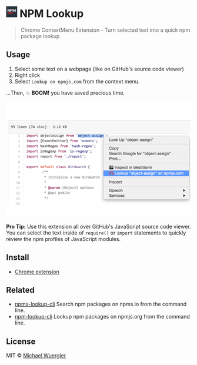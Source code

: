 # <img src="extension/images/icon.png" width="30"> NPM Lookup

> Chrome ContextMenu Extension - Turn selected text into a quick npm package lookup.

## Usage

1. Select some text on a webpage (like on GitHub's source code viewer)
2. Right click
3. Select `Lookup on npmjs.com` from the context menu. 

...Then, :boom: **BOOM!** you have saved precious time. 

![](screenshot.png)

**Pro Tip:** Use this extension all over GitHub's JavaScript source code viewer. You can select the text inside of `require()` or `import` statements to quickly review the npm profiles of JavaScript modules. 

## Install

* [Chrome extension](https://chrome.google.com/webstore/detail/github-npm-lookup/ijgbachgpjabdghaghpngjhkmimojodg)

## Related

- [npms-lookup-cli](https://github.com/radiovisual/npms-lookup-cli) Search npm packages on npms.io from the command line.
- [npm-lookup-cli](https://github.com/radiovisual/npm-lookup-cli) Lookup npm packages on npmjs.org from the command line.

## License

MIT © [Michael Wuergler](http://numetriclabs.com)

